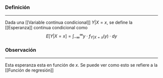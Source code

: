### Definición
---
Dada una [[Variable continua condicional]] $Y|X = x$, se define la [[Esperanza]] continua condicional como $$E[Y|X = x] = \int_{-\infty}^{\infty} y \cdot f_{Y|X = x}(y) \cdot dy$$

### Observación
---
Esta esperanza esta en función de $x$. Se puede ver como esto se refiere a la [[Función de regresión]]